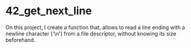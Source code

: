 # 42_get_next_line
On this project, I create a function that, allows to read a line ending with a newline character ('\n') from a file descriptor, without knowing its size beforehand.
